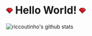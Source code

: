 <h1><img width="18px" src="https://github.com/RicCoutinho/riccoutinho/blob/master/ruby.gif"></img> Hello World! <img width="18px" src="https://github.com/RicCoutinho/riccoutinho/blob/master/ruby.gif"></img></h1>


![riccoutinho's github stats](https://github-readme-stats.vercel.app/api/top-langs?username=riccoutinho&show_icons=true&theme=radical)
